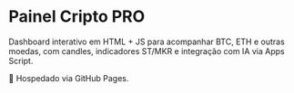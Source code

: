 # Painel Cripto PRO

Dashboard interativo em HTML + JS para acompanhar BTC, ETH e outras moedas, 
com candles, indicadores ST/MKR e integração com IA via Apps Script.

🚀 Hospedado via GitHub Pages.
